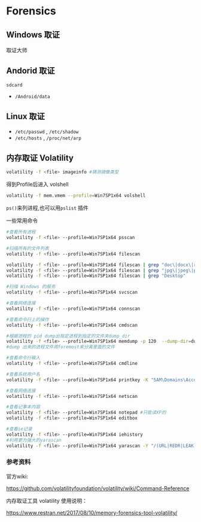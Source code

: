 # Forensics

## Windows 取证

取证大师

## Andorid 取证

``sdcard``

- ``/Android/data``

## Linux 取证

- ``/etc/passwd`` , ``/etc/shadow``
- ``/etc/hosts`` , ``/proc/net/arp``


## 内存取证 Volatility

```bash
volatility -f <file> imageinfo #猜测镜像类型
```

得到Profile后进入 volshell 
```bash
volatility -f mem.vmem --profile=Win7SP1x64 volshell
```

``ps()``来列进程,也可以用``pslist`` 插件

一些常用命令

```bash
#查看所有进程
volatility -f <file> --profile=Win7SP1x64 psscan 

#扫描所有的文件列表
volatility -f <file> --profile=Win7SP1x64 filescan 

volatility -f <file> --profile=Win7SP1x64 filescan | grep "doc\|docx\|rtf"
volatility -f <file> --profile=Win7SP1x64 filescan | grep "jpg\|jpeg\|png\|tif\|gif\|bmp"
volatility -f <file> --profile=Win7SP1x64 filescan | grep "Desktop"

#扫描 Windows 的服务
volatility -f <file> --profile=Win7SP1x64 svcscan 

#查看网络连接
volatility -f <file> --profile=Win7SP1x64 connscan 

#查看命令行上的操作
volatility -f <file> --profile=Win7SP1x64 cmdscan 

#根据进程的 pid dump出指定进程到指定的文件夹dump_dir
volatility -f <file> --profile=Win7SP1x64 memdump -p 120  --dump-dir=dump_dir
#dump 出来的进程文件用foremost来分离里面的文件

#查看命令行输入
volatility -f <file> --profile=Win7SP1x64 cmdline

#查看系统用户名
volatility -f <file> --profile=Win7SP1x64 printkey -K "SAM\Domains\Account\Users\Names"

#查看网络连接
volatility -f <file> --profile=Win7SP1x64 netscan

#查看记事本内容
volatility -f <file> --profile=Win7SP1x64 notepad #只能读XP的
volatility -f <file> --profile=Win7SP1x64 editbox 

#查看ie记录
volatility -f <file> --profile=Win7SP1x64 iehistory
#利用更为强大的yarascan
volatility -f <file> --profile=Win7SP1x64 yarascan -Y "/(URL|REDR|LEAK)/" -p <iexplore.exe pid>
```

### 参考资料

官方wiki: 

https://github.com/volatilityfoundation/volatility/wiki/Command-Reference

内存取证工具 volatility 使用说明：

https://www.restran.net/2017/08/10/memory-forensics-tool-volatility/